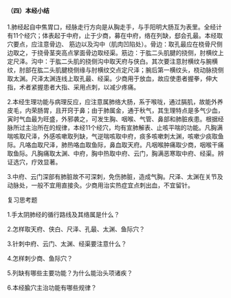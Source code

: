 #### （四）本经小结

1.肺经起自中焦胃口，经脉走行方向是从胸走手，与手阳明大肠互为表里。全经计有11个经穴；体表起于中府，止于少商，募在中府，络在列缺，郄会孔最。本经取穴要点，应注意骨边、 筋边以及沟中（肌肉凹陷处）。骨边：取孔最应在桡骨尺侧边取之，于挠骨茎突高点掌面骨边取经渠。筋边：于肱二头肌腱的挠侧，肘横纹上定尺泽。沟中：于肱二头肌的挠侧沟中取天府与侠白。其次要注意肘横纹与腕横纹，肘部在肱二头肌腱桡侧缘与肘横纹交点定尺泽；腕后第一横纹头，桡动脉挠侧取太渊。尺泽太渊连线上取孔最、经渠。少商用于放血，故应使患者握拳，伸大指，术者紧握患者大指、采用点刺，以减少疼痛。

2.本经生理功能与病理反应，应注意属肺络大肠，系于喉咙，通过膈肌，故能外养皮毛，内荣肠胃，且开窍于鼻；由于肺属金，通于秋气，其生理特点是多气少血，寅时气血最为旺盛，外邪袭之，可发生胸、咽喉、气管、鼻部和肺脏疾患。根据经脉所过主治所在的规律，本经11个经穴，均有宣肺解表、止咳平喘的功能。凡胸满喘咳取尺泽，外感咳嗽取列缺，气逆喘咳取中府，痰多咳嗽刺太渊，咳嗽少痰取鱼际。凡咯血取尺泽，肺热咯血取鱼际，鼻血取天府。凡咽喉肿痛取少商，咽喉干痛取鱼际。凡胸痛取太渊、中府，胸中热取中府、云门，胸满恶寒取中府、经渠。辨证选穴，疗效显著。

3.中府、云门深部有肺脏故不可深刺，免伤肺脏，造成气胸。尺泽、太渊在关节及动脉处，一般不宜用直接灸。少商用治实热症宜点刺出血，不宜留针。

复习思考题

1.手太阴肺经的循行路线及其络属是什么？

2.怎样取天府、侠白、尺泽、孔最、太渊、鱼际穴？

3.针刺中府、云门、太渊、经渠要注意什么？

4.怎样刺少商、鱼际穴？

5.列缺有哪些主要功能？为什么能治头项诸疾？

6.本经腧穴主治功能有哪些规律？